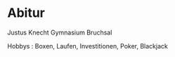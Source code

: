 # Abitur
Justus Knecht Gymnasium Bruchsal 

Hobbys : Boxen, Laufen, Investitionen, Poker, Blackjack 
